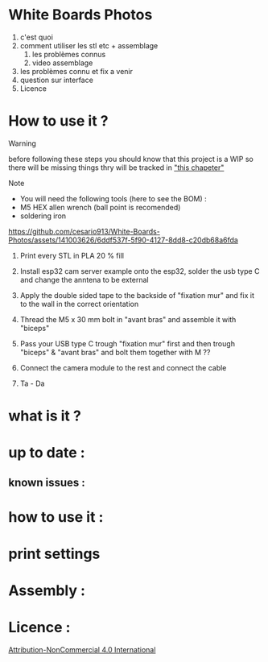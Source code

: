 # White Boards Photos

1. c'est quoi 
2. comment utiliser les stl etc + assemblage
	1. les problèmes connus
	2. video assemblage
3. les problèmes connu et fix a venir
4. question sur interface
5. Licence



# How to use it ?

> [!warning]
> before following these steps you should know that this project is a WIP so there will be missing things thry will be tracked in ["this chapeter"](#known_issues)



> [!NOTE]
> - You will need the following tools (here to see the BOM) :
> - M5 HEX allen wrench (ball point is recomended)
> - soldering iron

https://github.com/cesario913/White-Boards-Photos/assets/141003626/6ddf537f-5f90-4127-8dd8-c20db68a6fda


1. Print every STL in PLA 20 % fill

2. Install esp32 cam server example onto the esp32, solder the usb type C and change the anntena to be external  

3. Apply the double sided tape to the backside of "fixation mur" and fix it to the wall in the correct orientation

4. Thread the M5 x 30 mm bolt in "avant bras" and assemble it with "biceps"

5. Pass your USB type C trough "fixation mur" first and then trough "biceps" & "avant bras"  and bolt them together with M ??

6. Connect the camera module to the rest and connect the cable

7. Ta - Da 




# what is it ?


# up to date :


<a name="known_issues"></a>
## known issues :

# how to use it :


# print settings




# Assembly :



# Licence :
[Attribution-NonCommercial 4.0 International
](https://creativecommons.org/licenses/by-nc/4.0/deed.en)


